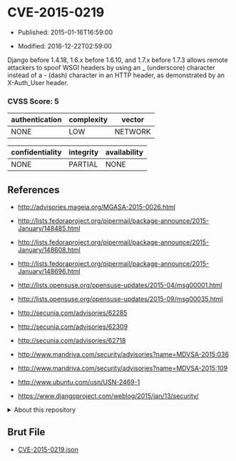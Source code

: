 # CVE-2015-0219

- Published: 2015-01-16T16:59:00

- Modified: 2016-12-22T02:59:00

Django before 1.4.18, 1.6.x before 1.6.10, and 1.7.x before 1.7.3 allows remote attackers to spoof WSGI headers by using an _ (underscore) character instead of a - (dash) character in an HTTP header, as demonstrated by an X-Auth_User header.

### CVSS Score: **5**

| authentication | complexity | vector |
| --- | --- | --- |
| NONE | LOW | NETWORK |

| confidentiality | integrity | availability |
| --- | --- | --- |
| NONE | PARTIAL | NONE |

## References

* http://advisories.mageia.org/MGASA-2015-0026.html

* http://lists.fedoraproject.org/pipermail/package-announce/2015-January/148485.html

* http://lists.fedoraproject.org/pipermail/package-announce/2015-January/148608.html

* http://lists.fedoraproject.org/pipermail/package-announce/2015-January/148696.html

* http://lists.opensuse.org/opensuse-updates/2015-04/msg00001.html

* http://lists.opensuse.org/opensuse-updates/2015-09/msg00035.html

* http://secunia.com/advisories/62285

* http://secunia.com/advisories/62309

* http://secunia.com/advisories/62718

* http://www.mandriva.com/security/advisories?name=MDVSA-2015:036

* http://www.mandriva.com/security/advisories?name=MDVSA-2015:109

* http://www.ubuntu.com/usn/USN-2469-1

* https://www.djangoproject.com/weblog/2015/jan/13/security/

<details>
<summary>About this repository</summary> 

  This repository is part of the project [Live Hack CVE](https://github.com/Live-Hack-CVE). Main website can be found [www.live-hack.org](https://www.live-hack.org) 
  
  Made by [Sn0wAlice](https://github.com/Sn0wAlice) for the people that care about security and need to have a feed of the latest CVEs. Hope you enjoy it, don't forget to star the repo and follow me on [Twitter](https://twitter.com/Sn0wAlice) and [Github](https://github.com/Sn0wAlice). And that is my [personnal website](https://www.alice-snow.me/)

  - [Home Page](https://github.com/Live-Hack-CVE)
  - [Framework](https://github.com/Live-Hack-CVE/cve-framework)
  - [CVE database](https://github.com/Live-Hack-CVE/full_database)
  - [Changelog](https://github.com/Live-Hack-CVE/Changelog)
</details>

## Brut File

* [CVE-2015-0219.json](https://raw.githubusercontent.com/Live-Hack-CVE/full_database/main/cves/2015/CVE-2015-0219.json)


